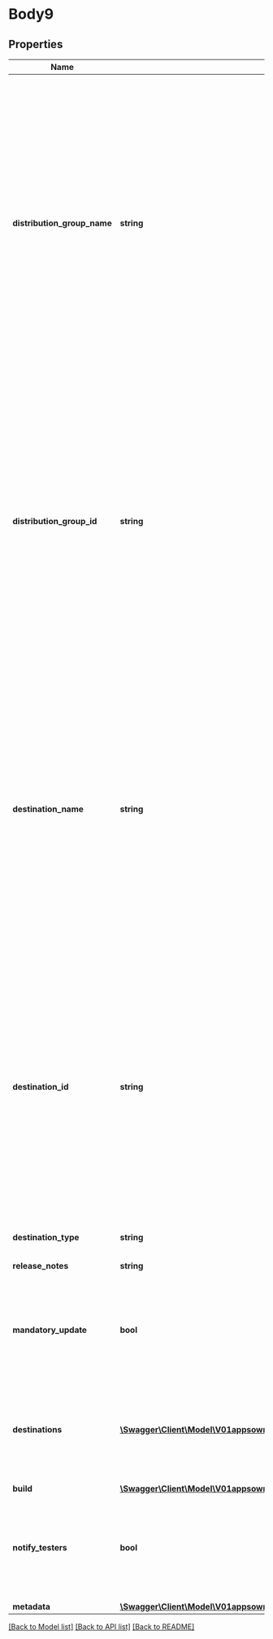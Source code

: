 # Body9

## Properties
Name | Type | Description | Notes
------------ | ------------- | ------------- | -------------
**distribution_group_name** | **string** | OBSOLETE. Will be removed in future releases - use destinations instead. Name of a distribution group. The release will be associated with this distribution group. If the distribution group doesn&#39;t exist a 400 is returned. If both distribution group name and id are passed, the id is taking precedence. | [optional] 
**distribution_group_id** | **string** | OBSOLETE. Will be removed in future releases - use destinations instead. Id of a distribution group. The release will be associated with this distribution group. If the distribution group doesn&#39;t exist a 400 is returned. If both distribution group name and id are passed, the id is taking precedence. | [optional] 
**destination_name** | **string** | OBSOLETE. Will be removed in future releases - use destinations instead. Name of a destination. The release will be associated with this destination. If the destination doesn&#39;t exist a 400 is returned. If both distribution group name and id are passed, the id is taking precedence. | [optional] 
**destination_id** | **string** | OBSOLETE. Will be removed in future releases - use destinations instead. Id of a destination. The release will be associated with this destination. If the destination doesn&#39;t exist a 400 is returned. If both destination name and id are passed, the id is taking precedence. | [optional] 
**destination_type** | **string** | Not used anymore. | [optional] 
**release_notes** | **string** | Release notes for this release. | [optional] 
**mandatory_update** | **bool** | A boolean which determines whether this version should be a mandatory update or not. | [optional] 
**destinations** | [**\Swagger\Client\Model\V01appsownerNameappNamereleasesreleaseIdDestinations[]**](V01appsownerNameappNamereleasesreleaseIdDestinations.md) | Distribute this release under the following list of destinations (store groups or distribution groups). | [optional] 
**build** | [**\Swagger\Client\Model\V01appsownerNameappNamereleasesreleaseIdBuild**](V01appsownerNameappNamereleasesreleaseIdBuild.md) |  | [optional] 
**notify_testers** | **bool** | A boolean which determines whether to notify testers of a new release, default to true. | [optional] [default to true]
**metadata** | [**\Swagger\Client\Model\V01appsownerNameappNamereleasesreleaseIdMetadata**](V01appsownerNameappNamereleasesreleaseIdMetadata.md) |  | [optional] 

[[Back to Model list]](../README.md#documentation-for-models) [[Back to API list]](../README.md#documentation-for-api-endpoints) [[Back to README]](../README.md)


